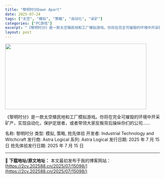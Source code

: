 ```yaml
---
title: "黎明时分Dawn Apart"
date: 2025-07-24
tags: ["太空", "模拟", "策略", "自动化", "采矿"]
categories: ["PC游戏"]
excerpt: "《黎明时分》是一款太空殖民地和工厂模拟游戏。你将在完全可摧毁的环境中开采矿产，实现自动化，保护定居者，或者带领大家反叛背后操纵你们的公司…… 名称: 黎明时分 类型: 模拟, 策略, 抢先体验 开发者: Industrial Technology and Witchcraft 发行商: Astra &hellip;"
layout: post
---
```


<img class="aligncenter size-full wp-image-15107" src="https://2cy.202588.cn/wp-content/uploads/2025/07/2025072408214744.webp" alt="" width="460" height="215" />

《黎明时分》是一款太空殖民地和工厂模拟游戏。你将在完全可摧毁的环境中开采矿产，实现自动化，保护定居者，或者带领大家反叛背后操纵你们的公司……

名称: 黎明时分
类型: 模拟, 策略, 抢先体验
开发者: Industrial Technology and Witchcraft
发行商: Astra Logical
系列: Astra Logical
发行日期: 2025 年 7 月 15 日
抢先体验发行日期: 2025 年 7 月 15 日

---
📖 **下载地址/原文地址：** 本文最初发布于我的博客网站：[https://2cy.202588.cn/2025/07/15098/](https://2cy.202588.cn/2025/07/15098/)
